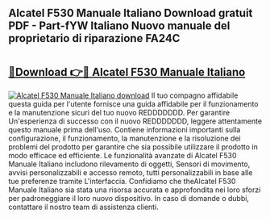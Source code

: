## Alcatel F530 Manuale Italiano Download gratuit PDF - Part-fYW Italiano Nuovo manuale del proprietario di riparazione FA24C

# <h2><a href="http://dfaw80n.blite.top/?on=Alcatel+F530+Manuale+Italiano">🔗Download 👉🔴 Alcatel F530 Manuale Italiano</a></h2>

[![Alcatel F530 Manuale Italiano download](https://i.imgur.com/lujVjoI.png)](http://dfaw80n.blite.top/?on=Alcatel+F530+Manuale+Italiano)
Il tuo compagno affidabile questa guida per l'utente fornisce una guida affidabile per il funzionamento e la manutenzione sicuri del tuo nuovo REDDDDDDD. Per garantire Un'esperienza di successo con il nuovo REDDDDDDD, leggere attentamente questo manuale prima dell'uso. Contiene informazioni importanti sulla configurazione, il funzionamento, la manutenzione e la risoluzione dei problemi del prodotto per garantire che sia possibile utilizzare il prodotto in modo efficace ed efficiente. Le funzionalità avanzate di Alcatel F530 Manuale Italiano includono rilevamento di oggetti, Sensori di movimento, avvisi personalizzabili e accesso remoto, tutti personalizzabili in base alle tue preferenze tramite L'interfaccia. Confidiamo che theAlcatel F530 Manuale Italiano sia stata una risorsa accurata e approfondita nei loro sforzi per padroneggiare il loro nuovo dispositivo. In caso di domande o dubbi, contattare il nostro team di assistenza clienti.
